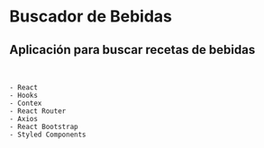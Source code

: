 # Buscador de Bebidas



## Aplicación para buscar recetas de bebidas

&nbsp; 

    - React
    - Hooks
    - Contex
    - React Router
    - Axios
    - React Bootstrap
    - Styled Components

&nbsp; 